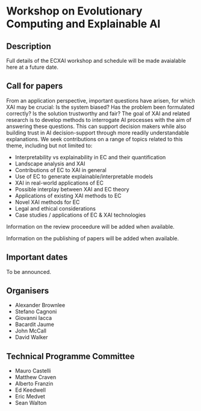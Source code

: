 # Workshop on Evolutionary Computing and Explainable AI
## Description

Full details of the ECXAI workshop and schedule will be made avaialable here at a future date.

## Call for papers

From an application perspective, important questions have arisen, for which XAI may be crucial: Is the system biased? Has the problem been formulated correctly? Is the solution trustworthy and fair? The goal of XAI and related research is to develop methods to interrogate AI processes with the aim of answering these questions. This can support decision makers while also building trust in AI decision-support through more readily understandable explanations.
We seek contributions on a range of topics related to this theme, including but not limited to:
- Interpretability vs explainability in EC and their quantification
- Landscape analysis and XAI
- Contributions of EC to XAI in general
- Use of EC to generate explainable/interpretable models
- XAI in real-world applications of EC
- Possible interplay between XAI and EC theory
- Applications of existing XAI methods to EC
- Novel XAI methods for EC
- Legal and ethical considerations
- Case studies / applications of EC & XAI technologies

Information on the review proceedure will be added when available.

Information on the publishing of papers will be added when available.

## Important dates
To be announced.

## Organisers
- Alexander Brownlee
- Stefano Cagnoni
- Giovanni Iacca
- Bacardit Jaume
- John McCall
- David Walker

## Technical Programme Committee
- Mauro Castelli
- Matthew Craven
- Alberto Franzin
- Ed Keedwell
- Eric Medvet
- Sean Walton
